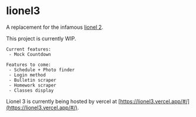 # lionel3

A replacement for the infamous 
[lionel 2](https://lionel2.kgv.edu.hk/).

This project is currently WIP.

```
Current features:
 - Mock Countdown
 ```
 
 ```
 Features to come:
  - Schedule + Photo finder
  - Login method
  - Bulletin scraper
  - Homework scraper
  - Classes display
  ```
  
Lionel 3 is currently being hosted by vercel at 
[https://lionel3.vercel.app/#/](https://lionel3.vercel.app/#/).
